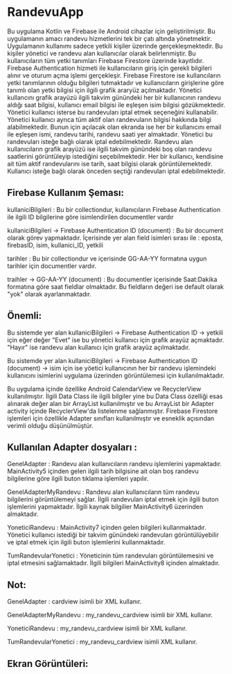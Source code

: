 # RandevuApp
Bu uygulama Kotlin ve Firebase ile Android cihazlar için geliştirilmiştir. Bu uygulamanın amacı randevu hizmetlerini tek bir çatı altında yönetmektir.
Uygulamanın kullanımı sadece yetkili kişiler üzerinde gerçekleşmektedir. Bu kişiler yönetici ve randevu alan kullanıcılar olarak belirlenmiştir. Bu kullanıcıların tüm yetki tanımları Firebase Firestore üzerinde kayıtlıdır.
Firebase Authentication hizmeti ile kullanıcıların giriş için gerekli bilgileri alınır ve oturum açma işlemi gerçekleşir. Firebase Firestore ise kullancıların yetki tanımlarının olduğu bilgileri tutmaktadır ve kullanıcıların girişlerine göre tanımlı olan yetki bilgisi için ilgili grafik araryüz açılmaktadır.
Yönetici kullancını grafik arayüzü ilgili takvim günündeki her bir kullanıcının randevu aldığı saat bilgisi, kullanıcı email bilgisi ile eşleşen isim bilgisi gözükmektedir. Yönetici kullanıcı isterse bu randevuları iptal etmek seçeneğini kullanabilir. Yönetici kullanıcı ayrıca tüm aktif olan randevuların bilgisi hakkında bilgi alabilmektedir. Bunun için açılacak olan ekranda ise her bir kullanıcını email ile eşleşen ismi, randevu tarihi, randevu saati yer almaktadır. Yönetici bu randevuları isteğe bağlı olarak iptal edebilmektedir.
Randevu alan kullanıcıların grafik arayüzü ise ilgili takvim günündeki boş olan randevu saatlerini görüntüleyip istediğini seçebilmektedir. Her bir kullanıcı, kendisine ait tüm aktif randevularını ise tarih, saat bilgisi olarak görüntülemektedir. Kullanıcı isteğe bağlı olarak önceden seçtiği randevuları iptal edebilmektedir.

## Firebase Kullanım Şeması:
kullaniciBilgileri : Bu bir collectiondur, kullanıcıların Firebase Authentication ile ilgili ID bilgilerine göre isimlendirilen documentler vardır

kullaniciBilgileri -> Firebase Authentication ID (document) : Bu bir document olarak görev yapmaktadır. İçerisinde yer alan field isimleri sırası ile : eposta, firebasID, isim, kullanici_ID, yetkili

tarihler : Bu bir collectiondur ve içerisinde GG-AA-YY formatına uygun tarihler için documentler vardır.

traihler -> GG-AA-YY (document) : Bu documentler içerisinde Saat:Dakika formatına göre saat fieldlar olmaktadır. Bu fieldların değeri ise default olarak "yok" olarak ayarlanmaktadır.

## Önemli:
Bu sistemde yer alan kullaniciBilgileri -> Firebase Authentication ID -> yetkili için eğer değer "Evet" ise bu yönetici kullanıcı için grafik arayüz açmaktadır. "Hayır" ise randevu alan kullanıcı için grafik arayüz açılmaktadır.

Bu sistemde yer alan kullaniciBilgileri -> Firebase Authentication ID (document) -> isim için ise yöetici kullanıcının her bir randevu işlemindeki kullanıcını isimlerini uygulama üzerinden görüntülemesi için kullanılmaktadır.

Bu uygulama içinde özellike Android CalendarView ve RecyclerView kullanılmıştır. İlgili Data Class ile ilgili bilgiler yine bu Data Class özelliği esas alınarak değer alan bir ArrayList kullanılmıştır ve bu ArrayList bir Adapter activity içinde RecyclerView'da listelenme sağlanmıştır. Firebase Firestore işlemleri için özellikle Adapter sınıfları kullanılmıştır ve esneklik açısından verimli olduğu düşünülmüştür.

## Kullanılan Adapter dosyaları : 

GenelAdapter : Randevu alan kullanıcıların randevu işlemlerini yapmaktadır. MainActivity5 içinden gelen ilgili tarih bilgisine ait olan boş randevu bilgilerine göre ilgili buton tıklama işlemleri yapılır.

GenelAdapterMyRandevu : Randevu alan kullanıcıların tüm randevu bilgilerini görüntülemeyi sağlar. İlgili randevuları iptal etmek için ilgili buton işlemlerini yapmaktadır. İlgili kaynak bilgilier MainActivity6 üzerinden almaktadır.

YoneticiRandevu : MainActivity7 içinden gelen bilgileri kullanmaktadır. Yönetici kullanıcı istediği bir takvim günündeki randevuları görüntülüyebilir ve iptal etmek için ilgili buton işlemlerini kullanmaktadır.

TumRandevularYonetici : Yöneticinin tüm randevuları görüntülemesini ve iptal etmesini sağlamaktadır. İlgili bilgileri MainActivity8 içinden almaktadır.


## Not:
GenelAdapter : cardview isimli bir XML kullanır.

GenelAdapterMyRandevu : my_randevu_cardview isimli bir XML kullanır.

YoneticiRandevu : my_randevu_cardview isimli bir XML kullanır.

TumRandevularYonetici : my_randevu_cardview isimli XML kullanır.

## Ekran Görüntüleri:
